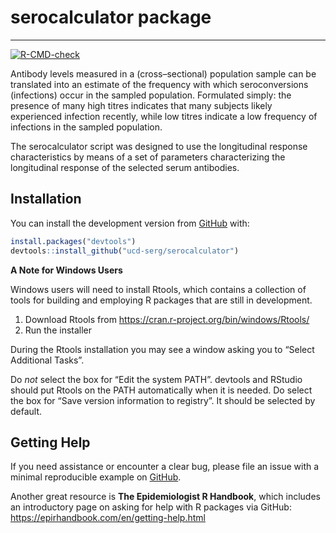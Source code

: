 serocalculator package
=====================

------------------------------------------------------------------------

<!-- badges: start -->
[![R-CMD-check](https://github.com/UCD-SERG/serocalculator/workflows/R-CMD-check/badge.svg)](https://github.com/UCD-SERG/serocalculator/actions)
<!-- badges: end -->

Antibody levels measured in a (cross–sectional) population sample can be
translated into an estimate of the frequency with which seroconversions
(infections) occur in the sampled population. Formulated simply: the
presence of many high titres indicates that many subjects likely
experienced infection recently, while low titres indicate a low
frequency of infections in the sampled population.

The serocalculator script was designed to use the longitudinal
response characteristics by means of a set of parameters characterizing
the longitudinal response of the selected serum antibodies.

## Installation

You can install the development version from
[GitHub](https://github.com/) with:

``` r
install.packages("devtools")
devtools::install_github("ucd-serg/serocalculator")
```

**A Note for Windows Users**

Windows users will need to install Rtools, which contains a collection of tools for building and employing R packages that are still in development. 

1. Download Rtools from https://cran.r-project.org/bin/windows/Rtools/
2. Run the installer

During the Rtools installation you may see a window asking you to “Select Additional Tasks”.

Do *not* select the box for “Edit the system PATH”. devtools and RStudio should put Rtools on the PATH automatically when it is needed.
Do select the box for “Save version information to registry”. It should be selected by default.

## Getting Help

If you need assistance or encounter a clear bug, please file an issue with a minimal reproducible example on [GitHub](https://github.com/UCD-SERG/serocalculator/issues). 

Another great resource is **The Epidemiologist R Handbook**, which includes an introductory page on asking for help with R packages via GitHub: https://epirhandbook.com/en/getting-help.html 
